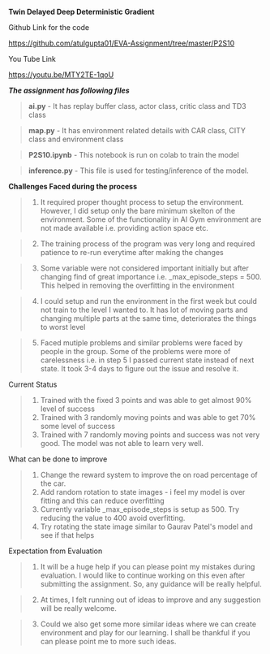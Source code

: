 **Twin Delayed Deep Deterministic Gradient**

Github Link for the code 

https://github.com/atulgupta01/EVA-Assignment/tree/master/P2S10

You Tube Link

https://youtu.be/MTY2TE-1qoU

***The assignment has following files***

>**ai.py** - It has replay buffer class, actor class, critic class and TD3 class

>**map.py** - It has environment related details with CAR class, CITY class and environment class

>**P2S10.ipynb** - This notebook is run on colab to train the model

>**inference.py** - This file is used for testing/inference of the model.

****Challenges Faced during the process****

>1. It required proper thought process to setup the environment. However, I did setup only the bare minimum skelton of the environment. Some of the functionality in AI Gym environment are not made available i.e. providing action space etc.

>2. The training process of the program was very long and required patience to re-run everytime after making the changes

>3. Some variable were not considered important initially but after changing find of great importance i.e. _max_episode_steps = 500.
This helped in removing the overfitting in the environment

>4. I could setup and run the environment in the first week but could not train to the level I wanted to. It has lot of moving parts and changing multiple parts at the same time, deteriorates the things to worst level

>5. Faced mutiple problems and similar problems were faced by people in the group. Some of the problems were more of carelessness i.e. in step 5 I passed current state instead of next state. It took 3-4 days to figure out the issue and resolve it.

Current Status

>1. Trained with the fixed 3 points and was able to get almost 90% level of success
>2. Trained with 3 randomly moving points and was able to get 70% some level of success
>3. Trained with 7 randomly moving points and success was not very good. The model was not able to learn very well.

What can be done to improve

>1. Change the reward system to improve the on road percentage of the car.
>2. Add random rotation to state images - i feel my model is over fitting and this can reduce overfitting
>3. Currently variable _max_episode_steps is setup as 500. Try reducing the value to 400 avoid overfitting.
>4. Try rotating the state image similar to Gaurav Patel's model and see if that helps

Expectation from Evaluation

>1. It will be a huge help if you can please point my mistakes during evaluation. I would like to continue working on this even after submitting the assignment. So, any guidance will be really helpful.

>2. At times, I felt running out of ideas to improve and any suggestion will be really welcome.

>3. Could we also get some more similar ideas where we can create environment and play for our learning. I shall be thankful if you can please point me to more such ideas.
